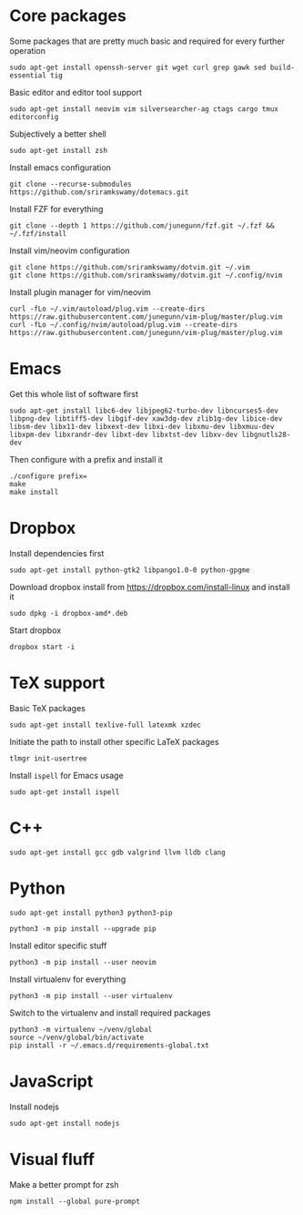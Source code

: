 # Core packages

Some packages that are pretty much basic and required for every further operation

```
sudo apt-get install openssh-server git wget curl grep gawk sed build-essential tig
```

Basic editor and editor tool support

```
sudo apt-get install neovim vim silversearcher-ag ctags cargo tmux editorconfig
```

Subjectively a better shell

```
sudo apt-get install zsh
```

Install emacs configuration

```
git clone --recurse-submodules https://github.com/sriramkswamy/dotemacs.git
```

Install FZF for everything

```
git clone --depth 1 https://github.com/junegunn/fzf.git ~/.fzf && ~/.fzf/install
```

Install vim/neovim configuration

```
git clone https://github.com/sriramkswamy/dotvim.git ~/.vim
git clone https://github.com/sriramkswamy/dotvim.git ~/.config/nvim
```

Install plugin manager for vim/neovim

```
curl -fLo ~/.vim/autoload/plug.vim --create-dirs https://raw.githubusercontent.com/junegunn/vim-plug/master/plug.vim
curl -fLo ~/.config/nvim/autoload/plug.vim --create-dirs https://raw.githubusercontent.com/junegunn/vim-plug/master/plug.vim
```

# Emacs

Get this whole list of software first

```
sudo apt-get install libc6-dev libjpeg62-turbo-dev libncurses5-dev libpng-dev libtiff5-dev libgif-dev xaw3dg-dev zlib1g-dev libice-dev libsm-dev libx11-dev libxext-dev libxi-dev libxmu-dev libxmuu-dev libxpm-dev libxrandr-dev libxt-dev libxtst-dev libxv-dev libgnutls28-dev
```

Then configure with a prefix and install it

```
./configure prefix=
make
make install
```

# Dropbox

Install dependencies first

```
sudo apt-get install python-gtk2 libpango1.0-0 python-gpgme
```

Download dropbox install from https://dropbox.com/install-linux and install it

```
sudo dpkg -i dropbox-amd*.deb
```

Start dropbox

```
dropbox start -i
```

# TeX support

Basic TeX packages

```
sudo apt-get install texlive-full latexmk xzdec
```

Initiate the path to install other specific LaTeX packages

```
tlmgr init-usertree
```

Install `ispell` for Emacs usage

```
sudo apt-get install ispell
```

# C++

```
sudo apt-get install gcc gdb valgrind llvm lldb clang
```

# Python

```
sudo apt-get install python3 python3-pip
```

```
python3 -m pip install --upgrade pip
```

Install editor specific stuff

```
python3 -m pip install --user neovim
```

Install virtualenv for everything

```
python3 -m pip install --user virtualenv
```

Switch to the virtualenv and install required packages

```
python3 -m virtualenv ~/venv/global
source ~/venv/global/bin/activate
pip install -r ~/.emacs.d/requirements-global.txt
```

# JavaScript

Install nodejs

```
sudo apt-get install nodejs
```

# Visual fluff

Make a better prompt for zsh

```
npm install --global pure-prompt
```
